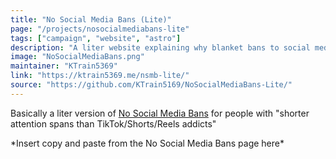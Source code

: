 ```yaml
---
title: "No Social Media Bans (Lite)"
page: "/projects/nosocialmediabans-lite"
tags: ["campaign", "website", "astro"]
description: "A liter website explaining why blanket bans to social media is a bad idea."
image: "NoSocialMediaBans.png"
maintainer: "KTrain5369"
link: "https://ktrain5369.me/nsmb-lite/"
source: "https://github.com/KTrain5169/NoSocialMediaBans-Lite/"
---
```


Basically a liter version of [No Social Media Bans](/projects/nosocialmediabans) for people with "shorter attention spans than TikTok/Shorts/Reels addicts"

\*Insert copy and paste from the No Social Media Bans page here\*
